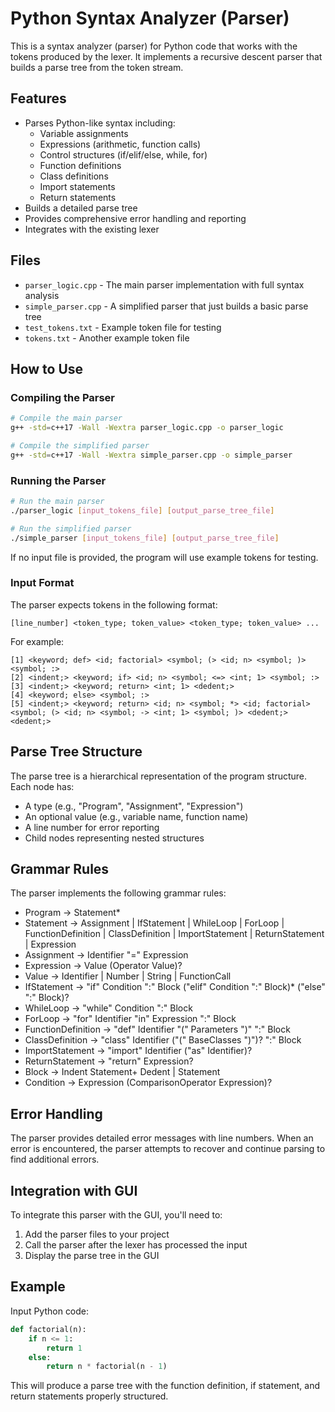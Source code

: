 # Python Syntax Analyzer (Parser)

This is a syntax analyzer (parser) for Python code that works with the tokens produced by the lexer. It implements a recursive descent parser that builds a parse tree from the token stream.

## Features

- Parses Python-like syntax including:
  - Variable assignments
  - Expressions (arithmetic, function calls)
  - Control structures (if/elif/else, while, for)
  - Function definitions
  - Class definitions
  - Import statements
  - Return statements
- Builds a detailed parse tree
- Provides comprehensive error handling and reporting
- Integrates with the existing lexer

## Files

- `parser_logic.cpp` - The main parser implementation with full syntax analysis
- `simple_parser.cpp` - A simplified parser that just builds a basic parse tree
- `test_tokens.txt` - Example token file for testing
- `tokens.txt` - Another example token file

## How to Use

### Compiling the Parser

```bash
# Compile the main parser
g++ -std=c++17 -Wall -Wextra parser_logic.cpp -o parser_logic

# Compile the simplified parser
g++ -std=c++17 -Wall -Wextra simple_parser.cpp -o simple_parser
```

### Running the Parser

```bash
# Run the main parser
./parser_logic [input_tokens_file] [output_parse_tree_file]

# Run the simplified parser
./simple_parser [input_tokens_file] [output_parse_tree_file]
```

If no input file is provided, the program will use example tokens for testing.

### Input Format

The parser expects tokens in the following format:

```
[line_number] <token_type; token_value> <token_type; token_value> ...
```

For example:

```
[1] <keyword; def> <id; factorial> <symbol; (> <id; n> <symbol; )> <symbol; :>
[2] <indent;> <keyword; if> <id; n> <symbol; <=> <int; 1> <symbol; :>
[3] <indent;> <keyword; return> <int; 1> <dedent;>
[4] <keyword; else> <symbol; :>
[5] <indent;> <keyword; return> <id; n> <symbol; *> <id; factorial> <symbol; (> <id; n> <symbol; -> <int; 1> <symbol; )> <dedent;> <dedent;>
```

## Parse Tree Structure

The parse tree is a hierarchical representation of the program structure. Each node has:

- A type (e.g., "Program", "Assignment", "Expression")
- An optional value (e.g., variable name, function name)
- A line number for error reporting
- Child nodes representing nested structures

## Grammar Rules

The parser implements the following grammar rules:

- Program → Statement*
- Statement → Assignment | IfStatement | WhileLoop | ForLoop | FunctionDefinition | ClassDefinition | ImportStatement | ReturnStatement | Expression
- Assignment → Identifier "=" Expression
- Expression → Value (Operator Value)?
- Value → Identifier | Number | String | FunctionCall
- IfStatement → "if" Condition ":" Block ("elif" Condition ":" Block)* ("else" ":" Block)?
- WhileLoop → "while" Condition ":" Block
- ForLoop → "for" Identifier "in" Expression ":" Block
- FunctionDefinition → "def" Identifier "(" Parameters ")" ":" Block
- ClassDefinition → "class" Identifier ("(" BaseClasses ")")? ":" Block
- ImportStatement → "import" Identifier ("as" Identifier)?
- ReturnStatement → "return" Expression?
- Block → Indent Statement+ Dedent | Statement
- Condition → Expression (ComparisonOperator Expression)?

## Error Handling

The parser provides detailed error messages with line numbers. When an error is encountered, the parser attempts to recover and continue parsing to find additional errors.

## Integration with GUI

To integrate this parser with the GUI, you'll need to:

1. Add the parser files to your project
2. Call the parser after the lexer has processed the input
3. Display the parse tree in the GUI

## Example

Input Python code:
```python
def factorial(n):
    if n <= 1:
        return 1
    else:
        return n * factorial(n - 1)
```

This will produce a parse tree with the function definition, if statement, and return statements properly structured.
